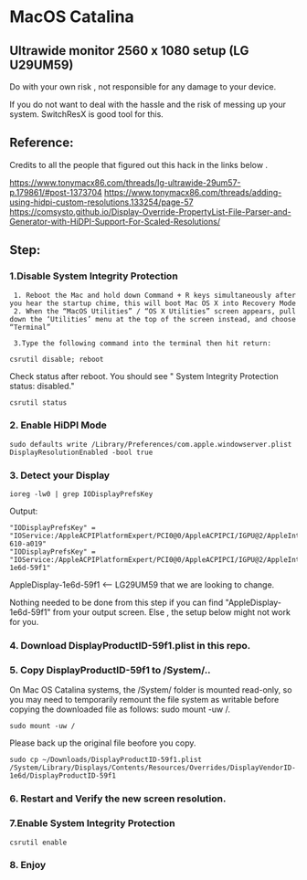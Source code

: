 # MacOS Catalina 
##              Ultrawide monitor 2560 x 1080 setup (LG U29UM59)

Do with your own risk , not responsible for any damage to your device.

If you do not want to deal with the hassle and the risk of messing up your system. SwitchResX is good tool for this.


## Reference:

Credits to all the people that figured out this hack in the links below . 

https://www.tonymacx86.com/threads/lg-ultrawide-29um57-p.179861/#post-1373704
https://www.tonymacx86.com/threads/adding-using-hidpi-custom-resolutions.133254/page-57
https://comsysto.github.io/Display-Override-PropertyList-File-Parser-and-Generator-with-HiDPI-Support-For-Scaled-Resolutions/


## Step:


### 1.Disable System Integrity Protection

     1. Reboot the Mac and hold down Command + R keys simultaneously after you hear the startup chime, this will boot Mac OS X into Recovery Mode
     2. When the “MacOS Utilities” / “OS X Utilities” screen appears, pull down the ‘Utilities’ menu at the top of the screen instead, and choose “Terminal”

     3.Type the following command into the terminal then hit return:

```
csrutil disable; reboot
```

Check status after reboot. You should see " System Integrity Protection status: disabled."

```
csrutil status
```

### 2. Enable HiDPI Mode
```
sudo defaults write /Library/Preferences/com.apple.windowserver.plist DisplayResolutionEnabled -bool true
```

### 3. Detect your Display
```
ioreg -lw0 | grep IODisplayPrefsKey
```

Output:
```
"IODisplayPrefsKey" = "IOService:/AppleACPIPlatformExpert/PCI0@0/AppleACPIPCI/IGPU@2/AppleIntelFramebuffer@0/display0/AppleBacklightDisplay-610-a019"
"IODisplayPrefsKey" = "IOService:/AppleACPIPlatformExpert/PCI0@0/AppleACPIPCI/IGPU@2/AppleIntelFramebuffer@2/display0/AppleDisplay-1e6d-59f1"
```
AppleDisplay-1e6d-59f1 <-- LG29UM59 that we are looking to change.

Nothing needed to be done from this step if you can find "AppleDisplay-1e6d-59f1" from your output screen. Else , the setup below might not work for you.

### 4. Download DisplayProductID-59f1.plist in this repo.


### 5. Copy DisplayProductID-59f1 to /System/.. 

On Mac OS Catalina systems, the /System/ folder is mounted read-only, so you may need to temporarily remount the file system as writable before copying the downloaded file as follows: sudo mount -uw /.
```
sudo mount -uw /
```

Please back up the original file beofore you copy.

```
sudo cp ~/Downloads/DisplayProductID-59f1.plist /System/Library/Displays/Contents/Resources/Overrides/DisplayVendorID-1e6d/DisplayProductID-59f1
```

### 6. Restart and Verify the new screen resolution.

### 7.Enable System Integrity Protection

```
csrutil enable
```

### 8. Enjoy
